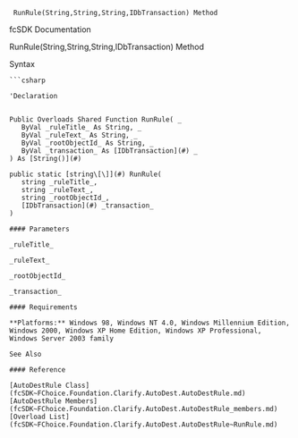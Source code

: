 ﻿     RunRule(String,String,String,IDbTransaction) Method                                                   

fcSDK Documentation

RunRule(String,String,String,IDbTransaction) Method

Syntax

```vbnet
```csharp

'Declaration
 

Public Overloads Shared Function RunRule( _
   ByVal _ruleTitle_ As String, _
   ByVal _ruleText_ As String, _
   ByVal _rootObjectId_ As String, _
   ByVal _transaction_ As [IDbTransaction](#) _
) As [String()](#)

public static [string\[\]](#) RunRule( 
   string _ruleTitle_,
   string _ruleText_,
   string _rootObjectId_,
   [IDbTransaction](#) _transaction_
)

#### Parameters

_ruleTitle_

_ruleText_

_rootObjectId_

_transaction_

#### Requirements

**Platforms:** Windows 98, Windows NT 4.0, Windows Millennium Edition, Windows 2000, Windows XP Home Edition, Windows XP Professional, Windows Server 2003 family

See Also

#### Reference

[AutoDestRule Class](fcSDK~FChoice.Foundation.Clarify.AutoDest.AutoDestRule.md)  
[AutoDestRule Members](fcSDK~FChoice.Foundation.Clarify.AutoDest.AutoDestRule_members.md)  
[Overload List](fcSDK~FChoice.Foundation.Clarify.AutoDest.AutoDestRule~RunRule.md)